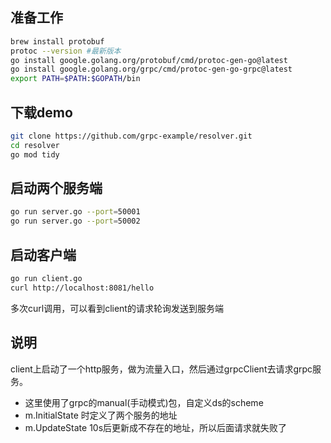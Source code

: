 ## 准备工作
```bash
brew install protobuf
protoc --version #最新版本
go install google.golang.org/protobuf/cmd/protoc-gen-go@latest
go install google.golang.org/grpc/cmd/protoc-gen-go-grpc@latest
export PATH=$PATH:$GOPATH/bin
```
## 下载demo
```bash
git clone https://github.com/grpc-example/resolver.git
cd resolver
go mod tidy
```
## 启动两个服务端
```bash
go run server.go --port=50001
go run server.go --port=50002
```
## 启动客户端
```bash
go run client.go
curl http://localhost:8081/hello
```
多次curl调用，可以看到client的请求轮询发送到服务端
## 说明
client上启动了一个http服务，做为流量入口，然后通过grpcClient去请求grpc服务。
- 这里使用了grpc的manual(手动模式)包，自定义ds的scheme
- m.InitialState 时定义了两个服务的地址
- m.UpdateState 10s后更新成不存在的地址，所以后面请求就失败了